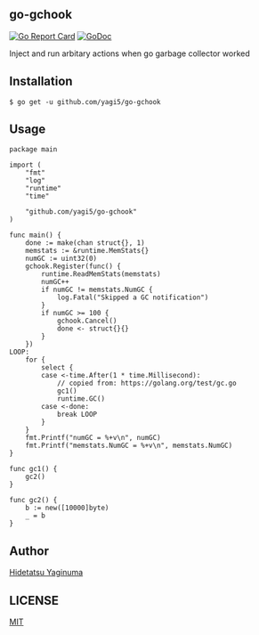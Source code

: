 ## go-gchook

[![Go Report Card](https://goreportcard.com/badge/github.com/yagi5/go-gchook)](https://goreportcard.com/report/github.com/yagi5/go-gchook)
[![GoDoc](https://godoc.org/github.com/yagi5/go-gchook?status.svg)](https://godoc.org/github.com/yagi5/go-gchook)


Inject and run arbitary actions when go garbage collector worked

## Installation

```
$ go get -u github.com/yagi5/go-gchook
```

## Usage

```
package main

import (
	"fmt"
	"log"
	"runtime"
	"time"

	"github.com/yagi5/go-gchook"
)

func main() {
	done := make(chan struct{}, 1)
	memstats := &runtime.MemStats{}
	numGC := uint32(0)
	gchook.Register(func() {
		runtime.ReadMemStats(memstats)
		numGC++
		if numGC != memstats.NumGC {
			log.Fatal("Skipped a GC notification")
		}
		if numGC >= 100 {
			gchook.Cancel()
			done <- struct{}{}
		}
	})
LOOP:
	for {
		select {
		case <-time.After(1 * time.Millisecond):
			// copied from: https://golang.org/test/gc.go
			gc1()
			runtime.GC()
		case <-done:
			break LOOP
		}
	}
	fmt.Printf("numGC = %+v\n", numGC)
	fmt.Printf("memstats.NumGC = %+v\n", memstats.NumGC)
}

func gc1() {
	gc2()
}

func gc2() {
	b := new([10000]byte)
	_ = b
}
```

## Author

[Hidetatsu Yaginuma](https://github.com/yagi5)

## LICENSE

[MIT](https://github.com/yagi5/go-gchook/blob/master/LICENSE)
